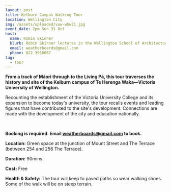 ```yaml
---
layout: post
title: Kelburn Campus Walking Tour
location: Wellington City
img: /assets/uploaded/vuw-whw21.jpg
event_date: 2pm Sun 31 Oct
host:
  name: Robin Skinner
  blurb: Robin Skinner lectures in the Wellington School of Architecture.
  email: weatherboards@gmail.com
  phone: 022 3916067
tag:
  - Tour
---
```

**From a track of Māori through to the Living Pā, this tour traverses the history and site of the Kelburn campus of Te Herenga Waka—Victoria University of Wellington.** 

Recounting the establishment of the Victoria University College and its expansion to become today's university, the tour recalls events and leading figures that have contributed to the site's development. Connections are made with the development of the city and education nationally.

<br>

**Booking is required. Email [weatherboards@gmail.com](mailto:weatherboards@gmail.com) to book.** 

**Location:** Green space at the junction of Mount Street and The Terrace (between 254 and 256 The Terrace).

**Duration:** 90mins

**Cost:** Free

**Health & Safety:** The tour will keep to paved paths so wear walking shoes. Some of the walk will be on steep terrain.